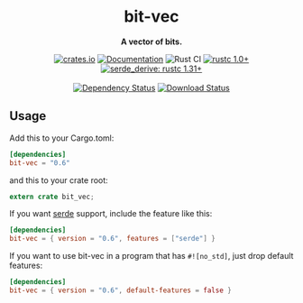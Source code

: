 <div align="center">
  <h1>bit-vec</h1>
  <p>
    <strong>A vector of bits.</strong>
  </p>
  <p>

[![crates.io](https://img.shields.io/crates/v/bit-vec?label=latest)](https://crates.io/crates/bit-vec)
[![Documentation](https://docs.rs/bit-vec/badge.svg?version=0.6.3)](https://docs.rs/bit-vec/0.6.3/bit_vec/)
![Rust CI](https://github.com/contain-rs/linked-hash-map/workflows/Rust/badge.svg?branch=master)
[![rustc 1.0+]][Rust 1.0]
[![serde_derive: rustc 1.31+]][Rust 1.31]
<br />
<br />
[![Dependency Status](https://deps.rs/crate/bit-vec/0.6.3/status.svg)](https://deps.rs/crate/bit-vec/0.6.3)
[![Download Status](https://img.shields.io/crates/d/bit-vec.svg)](https://crates.io/crates/bit-vec)

  </p>
</div>

[rustc 1.0+]: https://img.shields.io/badge/rustc-1.0%2B-blue.svg
[serde_derive: rustc 1.31+]: https://img.shields.io/badge/serde_derive-rustc_1.31+-lightgray.svg
[Rust 1.0]: https://blog.rust-lang.org/2015/05/15/Rust-1.0.html
[Rust 1.31]: https://blog.rust-lang.org/2018/12/06/Rust-1.31-and-rust-2018.html

## Usage

Add this to your Cargo.toml:

```toml
[dependencies]
bit-vec = "0.6"
```

and this to your crate root:

```rust
extern crate bit_vec;
```

If you want [serde](https://github.com/serde-rs/serde) support, include the feature like this:

```toml
[dependencies]
bit-vec = { version = "0.6", features = ["serde"] }
```

If you want to use bit-vec in a program that has `#![no_std]`, just drop default features:

```toml
[dependencies]
bit-vec = { version = "0.6", default-features = false }
```
